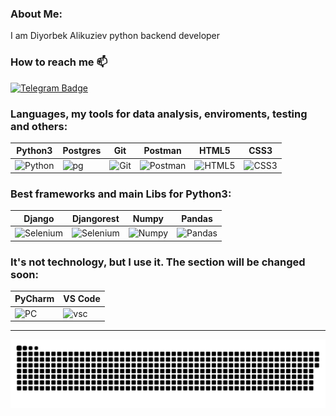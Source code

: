 ### About Me: 

I am Diyorbek Alikuziev python backend developer

### How to reach me :mailbox:
[![Telegram Badge](https://img.shields.io/badge/Telegram-blue?style=flat&logo=telegram&logoColor=white)](https://t.me/dalikuziev)

<div>
  
### Languages, my tools for data analysis, enviroments, testing and others:
| Python3 | Postgres | Git | Postman | HTML5 | CSS3 |
|----------|----------|----------|----------|----------|----------|
|  <img src="https://github.com/dalikuziev/devicon/blob/master/icons/python/python-original.svg" title="Python"  alt="Python" width="55" height="55"/> |<img src="https://github.com/dalikuziev/devicon/blob/master/icons/postgresql/postgresql-original.svg" title="pg" alt="pg" width="55" height="55"/>|<img src="https://github.com/dalikuziev/devicon/blob/master/icons/git/git-original-wordmark.svg" title="Git" alt="Git" width="55" height="55"/>|<img src="https://github.com/dalikuziev/devicon/blob/master/icons/postman/postman-original-wordmark.svg" title="Postman" alt="Postman" width="55" height="55"/>|<img src="https://github.com/dalikuziev/devicon/blob/master/icons/html5/html5-original-wordmark.svg" title="HTML5" alt="HTML5" width="55" height="55"/>|<img src="https://github.com/dalikuziev/devicon/blob/master/icons/css3/css3-original-wordmark.svg" title="CSS3" alt="CSS3" width="55" height="55"/>|

### Best frameworks and main Libs for Python3:
| Django | Djangorest | Numpy | Pandas |
|----------|----------|----------|----------|
|  <img src="https://github.com/dalikuziev/devicon/blob/master/icons/django/django-plain.svg" title="Selenium"  alt="Selenium" width="55" height="55"/>|  <img src="https://github.com/dalikuziev/devicon/blob/master/icons/djangorest/djangorest-original-wordmark.svg" title="Selenium"  alt="Selenium" width="55" height="55"/>|  <img src="https://github.com/dalikuziev/devicon/blob/master/icons/numpy/numpy-original-wordmark.svg" title="Numpy" alt="Numpy" width="55" height="55"/>|  <img src="https://github.com/dalikuziev/devicon/blob/master/icons/pandas/pandas-original.svg" title="Pandas" alt="Pandas" width="55" height="55"/>|

### It's not technology, but I use it. The section will be changed soon:
| PyCharm | VS Code |
|----------|----------|
|  <img src="https://github.com/dalikuziev/devicon/blob/master/icons/pycharm/pycharm-original.svg" title="PC" alt="PC" width="30" height="30"/>|  <img src="https://github.com/dalikuziev/devicon/blob/master/icons/vscode/vscode-original-wordmark.svg" title="vsc" alt="vsc" width="30" height="30"/>|

</div>

---

<p align="center">
 <img width="1000" src="snake.svg" alt="snake"/>
</p>
